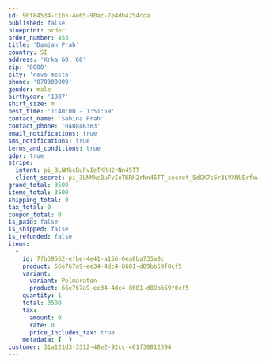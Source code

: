 ```yaml
---
id: 90f84534-c1b5-4e65-90ac-7e4db4254cca
published: false
blueprint: order
order_number: 453
title: 'Damjan Prah'
country: SI
address: 'Krka 60, 60'
zip: '8000'
city: 'novo mesto'
phone: '070300909'
gender: male
birthyear: '1987'
shirt_size: m
best_time: '1:40:00 - 1:51:59'
contact_name: 'Sabina Prah'
contact_phone: '040846383'
email_notifications: true
sms_notifications: true
terms_and_conditions: true
gdpr: true
stripe:
  intent: pi_3LNMkcBuFvIeTKRH2rNn45TT
  client_secret: pi_3LNMkcBuFvIeTKRH2rNn45TT_secret_5dCK7s5r3LVXNUErfxweCrluF
grand_total: 3500
items_total: 3500
shipping_total: 0
tax_total: 0
coupon_total: 0
is_paid: false
is_shipped: false
is_refunded: false
items:
  -
    id: 7fb39562-efbe-4e41-a156-6ea8ba735a8c
    product: 66e767a9-ee34-4dc4-8681-d09bb59f0cf5
    variant:
      variant: Polmaraton
      product: 66e767a9-ee34-4dc4-8681-d09bb59f0cf5
    quantity: 1
    total: 3500
    tax:
      amount: 0
      rate: 0
      price_includes_tax: true
    metadata: {  }
customer: 31a121d3-3312-48e2-92cc-461f30812594
---
```

